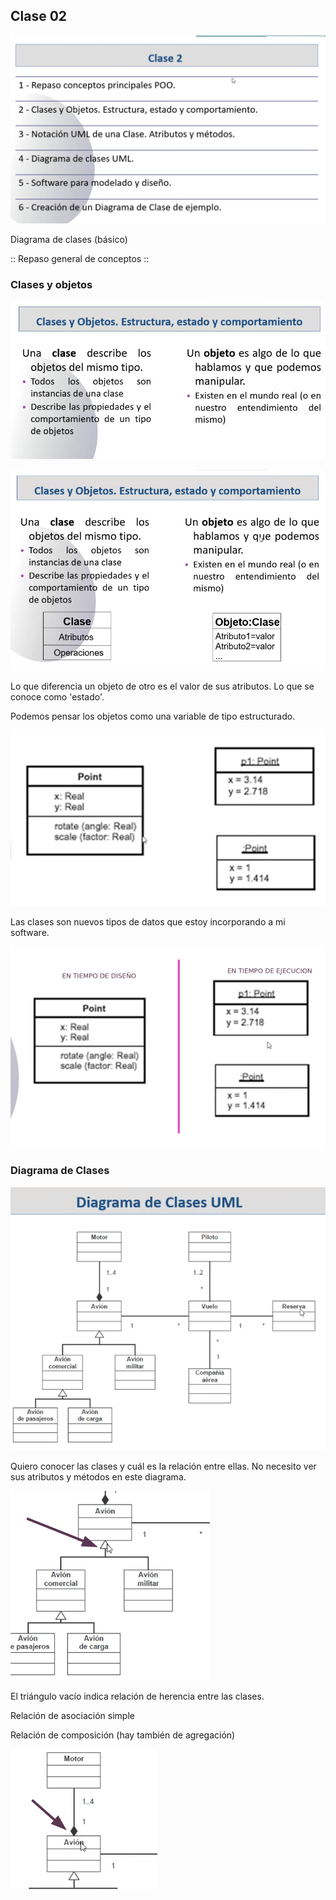 ## Clase 02

![](./122-assets/ppt-11-soft.png)

Diagrama de clases (básico)

:: Repaso general de conceptos ::

### Clases y objetos

![](./122-assets/ppt-12-soft.png)

![](./122-assets/ppt-13-soft.png)

Lo que diferencia un objeto de otro es el valor de sus atributos. Lo que se conoce como 'estado'.

Podemos pensar los objetos como una variable de tipo estructurado. 

![](./122-assets/ppt-14-soft.png)

Las clases son nuevos tipos de datos que estoy incorporando a mi software.

![](./122-assets/ppt-15-soft.png)

### Diagrama de Clases
![](./122-assets/ppt-16-soft.png)

Quiero conocer las clases y cuál es la relación entre ellas. No necesito ver sus atributos y métodos en este diagrama.

![](./122-assets/ppt-17-soft.png)

El triángulo vacío indica relación de herencia entre las clases.

Relación de asociación simple

Relación de composición (hay también de agregación)

![](./122-assets/ppt-18-soft.png)

